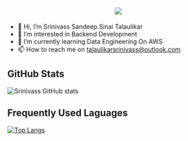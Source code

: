 <h1 align="center">
  <a href="https://git.io/typing-svg">
    <img src="https://readme-typing-svg.herokuapp.com/?lines=Hello,+There!+👋;I+am+Srinivass+Talaulikar....;Nice+to+meet+you!&center=false&size=30">
  </a>
  
</h1>

- 👋 Hi, I’m Srinivass Sandeep Sinai Talaulikar
- 👀 I’m interested in Backend Development
- 🌱 I’m currently learning Data Engineering On AWS
- 📫 How to reach me on <a href="mailto:talaulikarsrinivass@outlook.com">talaulikarsrinivass@outlook.com</a>

GitHub Stats
---
![Srinivass GitHub stats](https://github-readme-stats.vercel.app/api?username=srinivass2000&show_icons=true&theme=algolia)

Frequently Used Laguages
---
[![Top Langs](https://github-readme-stats.vercel.app/api/top-langs/?username=srinivass2000&layout=compact&theme=algolia)](https://github.com/srinivass2000/github-readme-stats)


<!---
srinivass2000/srinivass2000 is a ✨ special ✨ repository because its `README.md` (this file) appears on your GitHub profile.
You can click the Preview link to take a look at your changes.
--->
